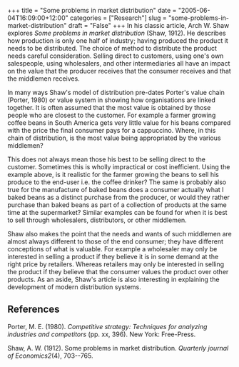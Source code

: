 +++
title = "Some problems in market distribution"
date = "2005-06-04T16:09:00+12:00"
categories = ["Research"]
slug = "some-problems-in-market-distribution"
draft = "False"
+++
In his classic article, Arch W. Shaw explores _Some problems in
market distribution_ (Shaw, 1912). He describes how production is
only one half of industry; having produced the product it needs to be
distributed. The choice of method to distribute the product needs
careful consideration. Selling direct to customers, using one's
own salespeople, using wholesalers, and other intermediaries all
have an impact on the value that the producer receives that the
consumer receives and that the middlemen receives.

In many ways Shaw's model of distribution pre-dates Porter's value
chain (Porter, 1980) or value system in showing how organisations
are linked together. It is often assumed that the most value is
obtained by those people who are closest to the customer. For example a farmer
growing coffee beans in South America gets very little value for his
beans compared with the price the final consumer pays for a
cappuccino. Where, in this chain of distribution, is the most value
being appropriated by the various middlemen?

This does not always mean those his best to be selling direct to the
customer. Sometimes this is wholly impractical or cost inefficient.
Using the example above, is it realistic for the farmer growing the
beans to sell his produce to the end-user i.e. the coffee drinker? The
same is probably also true for the manufacture of baked beans does a
consumer actually what I baked beans as a distinct purchase from the
producer, or would they rather purchase than baked beans as part of a
collection of products at the same time at the supermarket? Similar
examples can be found for when it is best to sell through wholesalers,
distributors, or other middlemen.

Shaw also makes the point that the needs and wants of such middlemen
are almost always different to those of the end consumer; they have
different conceptions of what is valuable. For example a
wholesaler may only be interested in selling a product if they believe
it is in some demand at the right price by retailers. Whereas
retailers may only be interested in selling the product if they
believe that the consumer values the product over other products.
As an aside, Shaw's article is also interesting in explaining the
development of modern distribution systems.

## References

Porter, M. E. (1980). _Competitive strategy: Techniques for analyzing
industries and competitors_ (pp. xx, 396). New York: Free-Press.

Shaw, A. W. (1912). Some problems in market distribution. _Quarterly journal of Economics2_(4), 703--765.

